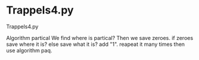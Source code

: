 # Trappels4.py
Trappels4.py

Algorithm partical
We find where is partical?
Then we save zeroes.
if zeroes save where it is?
else save what it is?
add "1".
reapeat it many times then use algorithm paq.
